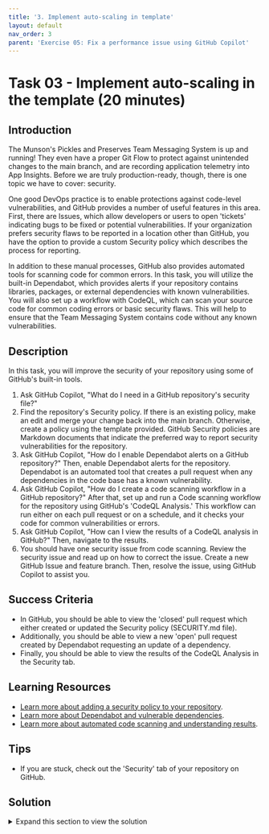 ```yaml
---
title: '3. Implement auto-scaling in template'
layout: default
nav_order: 3
parent: 'Exercise 05: Fix a performance issue using GitHub Copilot'
---
```


# Task 03 - Implement auto-scaling in the template (20 minutes)

## Introduction

The Munson's Pickles and Preserves Team Messaging System is up and running! They even have a proper Git Flow to protect against unintended changes to the main branch, and are recording application telemetry into App Insights. Before we are truly production-ready, though, there is one topic we have to cover: security.

One good DevOps practice is to enable protections against code-level vulnerabilities, and GitHub provides a number of useful features in this area. First, there are Issues, which allow developers or users to open 'tickets' indicating bugs to be fixed or potential vulnerabilities. If your organization prefers security flaws to be reported in a location other than GitHub, you have the option to provide a custom Security policy which describes the process for reporting.

In addition to these manual processes, GitHub also provides automated tools for scanning code for common errors. In this task, you will utilize the built-in Dependabot, which provides alerts if your repository contains libraries, packages, or external dependencies with known vulnerabilities. You will also set up a workflow with CodeQL, which can scan your source code for common coding errors or basic security flaws. This will help to ensure that the Team Messaging System contains code without any known vulnerabilities.

## Description

In this task, you will improve the security of your repository using some of GitHub's built-in tools.

1. Ask GitHub Copilot, "What do I need in a GitHub repository's security file?"
2. Find the repository's Security policy. If there is an existing policy, make an edit and merge your change back into the main branch. Otherwise, create a policy using the template provided. GitHub Security policies are Markdown documents that indicate the preferred way to report security vulnerabilities for the repository.
3. Ask GitHub Copilot, "How do I enable Dependabot alerts on a GitHub repository?" Then, enable Dependabot alerts for the repository. Dependabot is an automated tool that creates a pull request when any dependencies in the code base has a known vulnerability.
4. Ask GitHub Copilot, "How do I create a code scanning workflow in a GitHub repository?" After that, set up and run a Code scanning workflow for the repository using GitHub's 'CodeQL Analysis.' This workflow can run either on each pull request or on a schedule, and it checks your code for common vulnerabilities or errors.
5. Ask GitHub Copilot, "How can I view the results of a CodeQL analysis in GitHub?" Then, navigate to the results.
6. You should have one security issue from code scanning. Review the security issue and read up on how to correct the issue. Create a new GitHub Issue and feature branch. Then, resolve the issue, using GitHub Copilot to assist you.

## Success Criteria

- In GitHub, you should be able to view the 'closed' pull request which either created or updated the Security policy (SECURITY.md file).
- Additionally, you should be able to view a new 'open' pull request created by Dependabot requesting an update of a dependency.
- Finally, you should be able to view the results of the CodeQL Analysis in the Security tab.

## Learning Resources

- [Learn more about adding a security policy to your repository](https://docs.github.com/en/github/managing-security-vulnerabilities/adding-a-security-policy-to-your-repository).
- [Learn more about Dependabot and vulnerable dependencies](https://docs.github.com/en/github/managing-security-vulnerabilities/managing-vulnerabilities-in-your-projects-dependencies).
- [Learn more about automated code scanning and understanding results](https://docs.github.com/en/github/finding-security-vulnerabilities-and-errors-in-your-code).

## Tips

- If you are stuck, check out the 'Security' tab of your repository on GitHub.

## Solution

<details markdown="block">
<summary>Expand this section to view the solution</summary>

1. Select **Settings** in your repo, then **Code security and analysis**. Select **Enable** on "Dependabot alerts" and "Dependabot security updates."

    ![Enabled Dependabot alerts and security updates](../../Media/EnableDependabot.png)

    **Note** This will also automatically enable "Dependency graph."
2. Navigate to [https://github.com/electron/electron/blob/main/SECURITY.md](https://github.com/electron/electron/blob/main/SECURITY.md) for information about security policies. This is an example of a sample security policy that you could use for this exercise.
3. In your GitHub repo, select **Security**, **Policy**, and **Start setup**

   ![Start the security policy setup](../../Media/StartSecurityPolicySetup.png)

4. Paste the security policy into the Markdown file (you can overwrite what is there now) and update it for the Munson's Pickles and Preserves Team Messaging System and the GitHub repo your code is in. Then, commit the changes to the main branch.

   ![Commit the updated security policy](../../Media/CommitSecurityPolicy.png)

5. Next, we need to enable CodeQL. Select **Settings** and then **Code security and analysis**.
6. Scroll down if needed and select **Set up** in "Code scanning" for "CodeQL analysis."

    ![Setup CodeQL analysis](../../Media/CodeQLAnalysisSetup.png)

7. If you select "Default", the code scan will immediately be run. For this exercise, select **Advanced**.

    ![Select Default](../../Media/CodeQLAdvanced.png)

8. By choosing the advanced option, you can see the YAML for the pipeline that actually performs the code check. We don't need to make any changes here, but it's something you should be familiar with. An easy change to make in this file would be if you want to adjust the schedule of when the scan runs.

    ![Commit the CodeQL YAML](../../Media/CodeQLYAMLCommit.png)

    After you've reviewed the YAML, commit the change to main.

    ![Commit the change](../../Media/CodeQLCommitChange.png)

9. After you've committed the change, select **Actions** and you should see your CodeQL Scan workflow running.

    ![CodeQL scan running](../../Media/CodeQLScanRunning.png)

10. After about 5 minutes, you should see the workflow has completed.

    ![Workflow complete](../../Media/CodeQLWorkflowComplete.png)

11. After it's complete, go back to **Settings** and **Code security and analysis**. Then, select the ellipsis **...** next to the "Set up" menu. From the ellipsis dropdown, explore each of the first two options: "View last scan log" and "View Code Scanning alerts." You will find one High-risk vulnerability around arbitrary file access during archive extraction.

    {: .note }
    > This page will still show "Set up" because we chose the Advanced option instead of Basic.

    ![View code scanning results](../../Media/CodeQLViewResults.png)

12. Select the alert and then choose "Show more" to view details on the security issue. It turns out that an attacker could traverse to an arbitrary directory based on the way the MP&P staff wrote this function. In order to correct the function and prevent a directory traversal attack, replace `WriteToDirectory()` with the following code:

    ```csharp
    public static void WriteToDirectory(ZipArchiveEntry entry, string destDirectory)
    {
        string destFileName = Path.GetFullPath(Path.Combine(destDirectory, entry.FullName));
        string fullDestDirPath = Path.GetFullPath(destDirectory + Path.DirectorySeparatorChar);
        if (!destFileName.StartsWith(fullDestDirPath)) {
            throw new System.InvalidOperationException("Entry is outside the target dir: " + destFileName);
        }
        entry.ExtractToFile(destFileName);
    }
    ```

    Commit the code and create a pull request to the main branch. You should then see a CodeQL scan for the pull request, and after it succeeds, complete the pull request. Then, return to the code scanning results view and confirm that no issues remain on the list.

</details>
